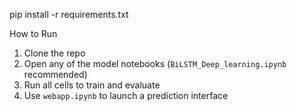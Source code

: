 pip install -r requirements.txt

How to Run
1. Clone the repo
2. Open any of the model notebooks (`BiLSTM_Deep_learning.ipynb` recommended)
3. Run all cells to train and evaluate
4. Use `webapp.ipynb` to launch a prediction interface

